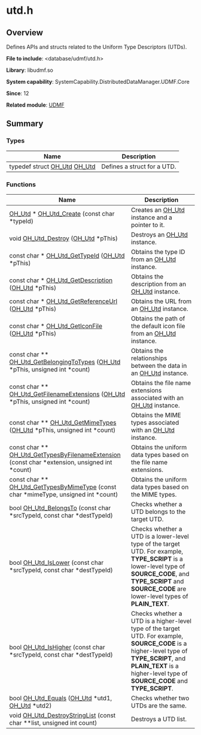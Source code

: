 # utd.h


## Overview

Defines APIs and structs related to the Uniform Type Descriptors (UTDs).

**File to include**: &lt;database/udmf/utd.h&gt;

**Library**: libudmf.so

**System capability**: SystemCapability.DistributedDataManager.UDMF.Core

**Since**: 12

**Related module**: [UDMF](_u_d_m_f.md)


## Summary


### Types

| Name | Description | 
| -------- | -------- |
| typedef struct [OH_Utd](_u_d_m_f.md#oh_utd) [OH_Utd](_u_d_m_f.md#oh_utd) | Defines a struct for a UTD. | 


### Functions

| Name | Description | 
| -------- | -------- |
| [OH_Utd](_u_d_m_f.md#oh_utd) \* [OH_Utd_Create](_u_d_m_f.md#oh_utd_create) (const char \*typeId) | Creates an [OH_Utd](_u_d_m_f.md#oh_utd) instance and a pointer to it. | 
| void [OH_Utd_Destroy](_u_d_m_f.md#oh_utd_destroy) ([OH_Utd](_u_d_m_f.md#oh_utd) \*pThis) | Destroys an [OH_Utd](_u_d_m_f.md#oh_utd) instance. | 
| const char \* [OH_Utd_GetTypeId](_u_d_m_f.md#oh_utd_gettypeid) ([OH_Utd](_u_d_m_f.md#oh_utd) \*pThis) | Obtains the type ID from an [OH_Utd](_u_d_m_f.md#oh_utd) instance. | 
| const char \* [OH_Utd_GetDescription](_u_d_m_f.md#oh_utd_getdescription) ([OH_Utd](_u_d_m_f.md#oh_utd) \*pThis) | Obtains the description from an [OH_Utd](_u_d_m_f.md#oh_utd) instance. | 
| const char \* [OH_Utd_GetReferenceUrl](_u_d_m_f.md#oh_utd_getreferenceurl) ([OH_Utd](_u_d_m_f.md#oh_utd) \*pThis) | Obtains the URL from an [OH_Utd](_u_d_m_f.md#oh_utd) instance. | 
| const char \* [OH_Utd_GetIconFile](_u_d_m_f.md#oh_utd_geticonfile) ([OH_Utd](_u_d_m_f.md#oh_utd) \*pThis) | Obtains the path of the default icon file from an [OH_Utd](_u_d_m_f.md#oh_utd) instance. | 
| const char \*\* [OH_Utd_GetBelongingToTypes](_u_d_m_f.md#oh_utd_getbelongingtotypes) ([OH_Utd](_u_d_m_f.md#oh_utd) \*pThis, unsigned int \*count) | Obtains the relationships between the data in an [OH_Utd](_u_d_m_f.md#oh_utd) instance. | 
| const char \*\* [OH_Utd_GetFilenameExtensions](_u_d_m_f.md#oh_utd_getfilenameextensions) ([OH_Utd](_u_d_m_f.md#oh_utd) \*pThis, unsigned int \*count) | Obtains the file name extensions associated with an [OH_Utd](_u_d_m_f.md#oh_utd) instance. | 
| const char \*\* [OH_Utd_GetMimeTypes](_u_d_m_f.md#oh_utd_getmimetypes) ([OH_Utd](_u_d_m_f.md#oh_utd) \*pThis, unsigned int \*count) | Obtains the MIME types associated with an [OH_Utd](_u_d_m_f.md#oh_utd) instance. | 
| const char \*\* [OH_Utd_GetTypesByFilenameExtension](_u_d_m_f.md#oh_utd_gettypesbyfilenameextension) (const char \*extension, unsigned int \*count) | Obtains the uniform data types based on the file name extensions. | 
| const char \*\* [OH_Utd_GetTypesByMimeType](_u_d_m_f.md#oh_utd_gettypesbymimetype) (const char \*mimeType, unsigned int \*count) | Obtains the uniform data types based on the MIME types. | 
| bool [OH_Utd_BelongsTo](_u_d_m_f.md#oh_utd_belongsto) (const char \*srcTypeId, const char \*destTypeId) | Checks whether a UTD belongs to the target UTD. | 
| bool [OH_Utd_IsLower](_u_d_m_f.md#oh_utd_islower) (const char \*srcTypeId, const char \*destTypeId) | Checks whether a UTD is a lower-level type of the target UTD. For example, **TYPE_SCRIPT** is a lower-level type of **SOURCE_CODE**, and **TYPE_SCRIPT** and **SOURCE_CODE** are lower-level types of **PLAIN_TEXT**. | 
| bool [OH_Utd_IsHigher](_u_d_m_f.md#oh_utd_ishigher) (const char \*srcTypeId, const char \*destTypeId) | Checks whether a UTD is a higher-level type of the target UTD. For example, **SOURCE_CODE** is a higher-level type of **TYPE_SCRIPT**, and **PLAIN_TEXT** is a higher-level type of **SOURCE_CODE** and **TYPE_SCRIPT**. | 
| bool [OH_Utd_Equals](_u_d_m_f.md#oh_utd_equals) ([OH_Utd](_u_d_m_f.md#oh_utd) \*utd1, [OH_Utd](_u_d_m_f.md#oh_utd) \*utd2) | Checks whether two UTDs are the same. | 
| void [OH_Utd_DestroyStringList](_u_d_m_f.md#oh_utd_destroystringlist) (const char \*\*list, unsigned int count) | Destroys a UTD list. | 

